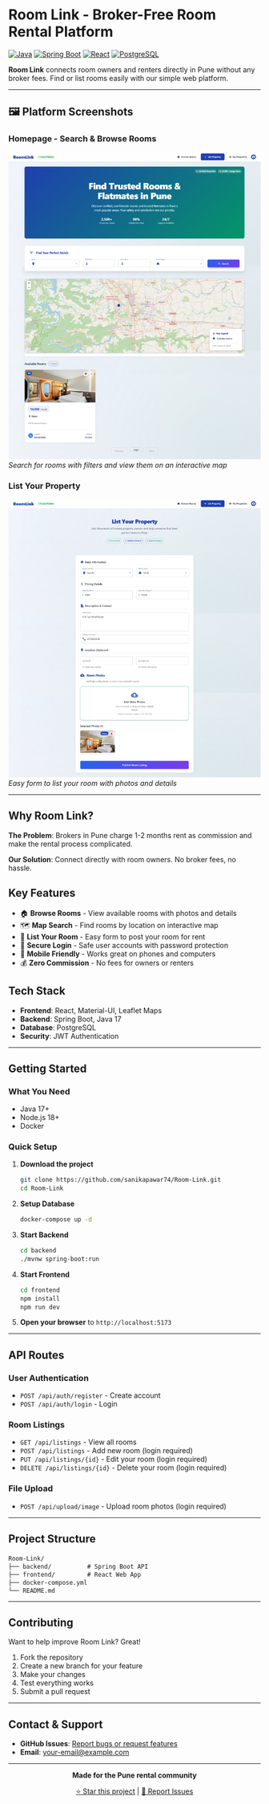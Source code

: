 # Room Link - Broker-Free Room Rental Platform

[![Java](https://img.shields.io/badge/Java-17+-orange.svg?logo=java)](https://www.oracle.com/java/technologies/downloads/)
[![Spring Boot](https://img.shields.io/badge/Spring%20Boot-3.x-green.svg?logo=spring)](https://spring.io/projects/spring-boot)
[![React](https://img.shields.io/badge/React-18-61DAFB.svg?logo=react)](https://react.dev/)
[![PostgreSQL](https://img.shields.io/badge/PostgreSQL-14-336791.svg?logo=postgresql)](https://www.postgresql.org/)

**Room Link** connects room owners and renters directly in Pune without any broker fees. Find or list rooms easily with our simple web platform.

---

## 🖼️ Platform Screenshots

### Homepage - Search & Browse Rooms
![Homepage Demo](https://github.com/sanikapawar74/Room-Link/blob/main/img-1.png)
*Search for rooms with filters and view them on an interactive map*

### List Your Property
![List Property Demo](https://github.com/sanikapawar74/Room-Link/blob/main/img-2.png)
*Easy form to list your room with photos and details*

---

## Why Room Link?

**The Problem**: Brokers in Pune charge 1-2 months rent as commission and make the rental process complicated.

**Our Solution**: Connect directly with room owners. No broker fees, no hassle.

## Key Features

- 🏠 **Browse Rooms** - View available rooms with photos and details
- 🗺️ **Map Search** - Find rooms by location on interactive map
- 📝 **List Your Room** - Easy form to post your room for rent
- 🔐 **Secure Login** - Safe user accounts with password protection
- 📱 **Mobile Friendly** - Works great on phones and computers
- 💰 **Zero Commission** - No fees for owners or renters

## Tech Stack

- **Frontend**: React, Material-UI, Leaflet Maps
- **Backend**: Spring Boot, Java 17
- **Database**: PostgreSQL
- **Security**: JWT Authentication

---

## Getting Started

### What You Need
- Java 17+
- Node.js 18+
- Docker

### Quick Setup

1. **Download the project**
   ```bash
   git clone https://github.com/sanikapawar74/Room-Link.git
   cd Room-Link
   ```

2. **Setup Database**
   ```bash
   docker-compose up -d
   ```

3. **Start Backend**
   ```bash
   cd backend
   ./mvnw spring-boot:run
   ```

4. **Start Frontend**
   ```bash
   cd frontend
   npm install
   npm run dev
   ```

5. **Open your browser** to `http://localhost:5173`

---

## API Routes

### User Authentication
- `POST /api/auth/register` - Create account
- `POST /api/auth/login` - Login

### Room Listings
- `GET /api/listings` - View all rooms
- `POST /api/listings` - Add new room (login required)
- `PUT /api/listings/{id}` - Edit your room (login required)
- `DELETE /api/listings/{id}` - Delete your room (login required)

### File Upload
- `POST /api/upload/image` - Upload room photos (login required)

---

## Project Structure

```
Room-Link/
├── backend/          # Spring Boot API
├── frontend/         # React Web App
├── docker-compose.yml
└── README.md
```

---

## Contributing

Want to help improve Room Link? Great!

1. Fork the repository
2. Create a new branch for your feature
3. Make your changes
4. Test everything works
5. Submit a pull request

---

## Contact & Support

- **GitHub Issues**: [Report bugs or request features](https://github.com/sanikapawar74/Room-Link/issues)
- **Email**: your-email@example.com

---

<div align="center">

**Made for the Pune rental community**

[⭐ Star this project](https://github.com/sanikapawar74/Room-Link) | [🐛 Report Issues](https://github.com/sanikapawar74/Room-Link/issues)

</div>